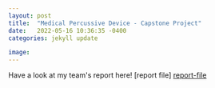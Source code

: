 ```yaml
---
layout: post
title:  "Medical Percussive Device - Capstone Project"
date:   2022-05-16 10:36:35 -0400
categories: jekyll update

image: 
---
```


Have a look at my team's report here! [report file] [report-file]

[report-file]: https://github.com/a-mahal/a-mahal.github.io/blob/main/assets/Medical%20Percussive%20Device.pdf
